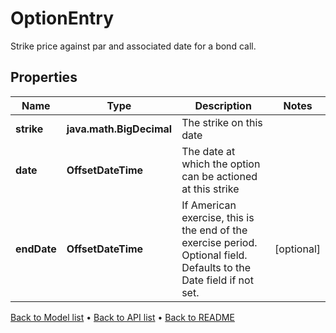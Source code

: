 

# OptionEntry

Strike price against par and associated date for a bond call.

## Properties

| Name | Type | Description | Notes |
|------------ | ------------- | ------------- | -------------|
|**strike** | **java.math.BigDecimal** | The strike on this date |  |
|**date** | **OffsetDateTime** | The date at which the option can be actioned at this strike |  |
|**endDate** | **OffsetDateTime** | If American exercise, this is the end of the exercise period. Optional field. Defaults to the Date field if not set. |  [optional] |



[Back to Model list](../README.md#documentation-for-models) &#8226; [Back to API list](../README.md#documentation-for-api-endpoints) &#8226; [Back to README](../README.md)


